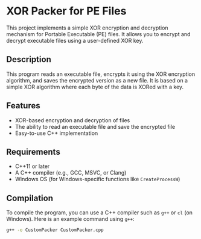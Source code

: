 # XOR Packer for PE Files

This project implements a simple XOR encryption and decryption mechanism for Portable Executable (PE) files. It allows you to encrypt and decrypt executable files using a user-defined XOR key.

## Description

This program reads an executable file, encrypts it using the XOR encryption algorithm, and saves the encrypted version as a new file. It is based on a simple XOR algorithm where each byte of the data is XORed with a key.

## Features

- XOR-based encryption and decryption of files
- The ability to read an executable file and save the encrypted file
- Easy-to-use C++ implementation

## Requirements

- C++11 or later
- A C++ compiler (e.g., GCC, MSVC, or Clang)
- Windows OS (for Windows-specific functions like `CreateProcessW`)

## Compilation

To compile the program, you can use a C++ compiler such as `g++` or `cl` (on Windows). Here is an example command using `g++`:

```bash
g++ -o CustomPacker CustomPacker.cpp
